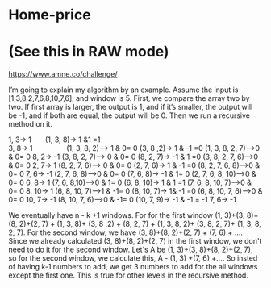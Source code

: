 # Home-price
# (See this in RAW mode)
https://www.amne.co/challenge/

I’m going to explain my algorithm by an example.
Assume the input is [1,3,8,2,7,6,8,10,7,6], and window is 5.
First, we compare the array two by two. If first array is larger, the output is 1, and if it’s smaller, the output will be -1, and if both are equal, the output will be 0. Then we run a recursive method on it.

1, 3-> 1
		        (1, 3, 8)-> 1 &1 =1    
3, 8-> 1					                  (1, 3, 8, 2)--> 1 & 0= 0
		        (3, 8 ,2)-> 1 & -1 =0                               			(1, 3, 8, 2, 7)-->0 & 0= 0
8, 2->  -1					                (3, 8, 2, 7)--> 0 & 0= 0
		        (8, 2, 7)-> -1 & 1 =0                               			(3, 8, 2, 7, 6)-->0 & 0= 0
2, 7->  1					                  (8, 2, 7, 6)--> 0 & 0= 0
		        (2, 7, 6)-> 1 & -1 =0                               			(8, 2, 7, 6, 8)-->0 & 0= 0
7, 6->  -1					                (2, 7, 6, 8)-->0 & 0= 0
		        (7, 6, 8)-> -1 & 1= 0                               			(2, 7, 6, 8, 10)-->0 & 0= 0
6, 8->  1					                  (7, 6, 8,10)-->0 & 1= 0
		        (6, 8, 10)-> 1 & 1 =1                               			(7, 6, 8, 10, 7)-->0 & 0= 0
8, 10->  1					                (6, 8, 10, 7)-->1 & -1= 0
		        (8, 10, 7)-> 1& -1 =0                               			(6, 8, 10, 7, 6)-->0 & 0= 0
10, 7->  -1					                (8, 10, 7, 6)-->0 & -1= 0
		        (10, 7, 9)-> -1 & -1 = -1
7, 6->  -1

We eventually have n - k +1 windows. For for the first window (1, 3)+(3, 8)+(8, 2)+(2, 7) + (1, 3, 8)+ (3, 8 ,2) + (8, 2, 7) + (1, 3, 8, 2)+ (3, 8, 2, 7)+ (1, 3, 8, 2, 7). For the second window, we have (3, 8)+(8, 2)+(2, 7) + (7, 6) + .... Since we already calculated (3, 8)+(8, 2)+(2, 7) in the first window, we don't need to do it for the second window. Let's A be (1, 3)+(3, 8)+(8, 2)+(2, 7), so for the second window, we calculate this, A - (1, 3) +(7, 6) +.... So insted of having k-1 numbers to add, we get 3 numbers to add for the all windows except the first one. This is true for other levels in the recursive method. 
 
